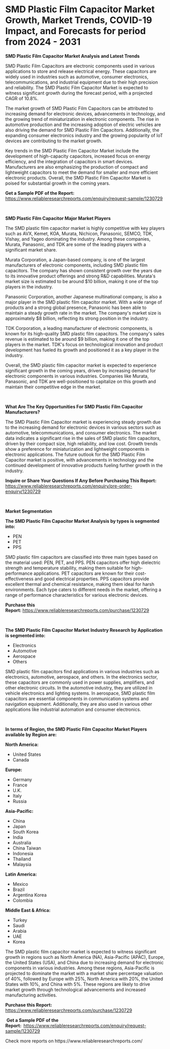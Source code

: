 <p><h1>SMD Plastic Film Capacitor Market Growth, Market Trends, COVID-19 Impact, and Forecasts for period from 2024 - 2031</h1></p><p><strong>SMD Plastic Film Capacitor Market Analysis and Latest Trends</strong></p>
<p><p>SMD Plastic Film Capacitors are electronic components used in various applications to store and release electrical energy. These capacitors are widely used in industries such as automotive, consumer electronics, telecommunications, and industrial equipment due to their high precision and reliability. The SMD Plastic Film Capacitor Market is expected to witness significant growth during the forecast period, with a projected CAGR of 10.8%.</p><p>The market growth of SMD Plastic Film Capacitors can be attributed to increasing demand for electronic devices, advancements in technology, and the growing trend of miniaturization in electronic components. The rise in automotive production and the increasing adoption of electric vehicles are also driving the demand for SMD Plastic Film Capacitors. Additionally, the expanding consumer electronics industry and the growing popularity of IoT devices are contributing to the market growth.</p><p>Key trends in the SMD Plastic Film Capacitor Market include the development of high-capacity capacitors, increased focus on energy efficiency, and the integration of capacitors in smart devices. Manufacturers are also emphasizing the production of compact and lightweight capacitors to meet the demand for smaller and more efficient electronic products. Overall, the SMD Plastic Film Capacitor Market is poised for substantial growth in the coming years.</p></p>
<p><strong>Get a Sample PDF of the Report:&nbsp;</strong> <a href="https://www.reliableresearchreports.com/enquiry/request-sample/1230729">https://www.reliableresearchreports.com/enquiry/request-sample/1230729</a></p>
<p>&nbsp;</p>
<p><strong>SMD Plastic Film Capacitor Major Market Players</strong></p>
<p><p>The SMD plastic film capacitor market is highly competitive with key players such as AVX, Kemet, KOA, Murata, Nichicon, Panasonic, SEMCO, TDK, Vishay, and Yageo dominating the industry. Among these companies, Murata, Panasonic, and TDK are some of the leading players with a significant market share.</p><p>Murata Corporation, a Japan-based company, is one of the largest manufacturers of electronic components, including SMD plastic film capacitors. The company has shown consistent growth over the years due to its innovative product offerings and strong R&D capabilities. Murata's market size is estimated to be around $10 billion, making it one of the top players in the industry.</p><p>Panasonic Corporation, another Japanese multinational company, is also a major player in the SMD plastic film capacitor market. With a wide range of products and a strong global presence, Panasonic has been able to maintain a steady growth rate in the market. The company's market size is approximately $8 billion, reflecting its strong position in the industry.</p><p>TDK Corporation, a leading manufacturer of electronic components, is known for its high-quality SMD plastic film capacitors. The company's sales revenue is estimated to be around $9 billion, making it one of the top players in the market. TDK's focus on technological innovation and product development has fueled its growth and positioned it as a key player in the industry.</p><p>Overall, the SMD plastic film capacitor market is expected to experience significant growth in the coming years, driven by increasing demand for electronic components in various industries. Companies like Murata, Panasonic, and TDK are well-positioned to capitalize on this growth and maintain their competitive edge in the market.</p></p>
<p>&nbsp;</p>
<p><strong>What Are The Key Opportunities For SMD Plastic Film Capacitor Manufacturers?</strong></p>
<p><p>The SMD Plastic Film Capacitor market is experiencing steady growth due to the increasing demand for electronic devices in various sectors such as automotive, telecommunications, and consumer electronics. The market data indicates a significant rise in the sales of SMD plastic film capacitors, driven by their compact size, high reliability, and low cost. Growth trends show a preference for miniaturization and lightweight components in electronic applications. The future outlook for the SMD Plastic Film Capacitor market is positive, with advancements in technology and the continued development of innovative products fueling further growth in the industry.</p></p>
<p><strong>Inquire or Share Your Questions If Any Before Purchasing This Report:</strong> <a href="https://www.reliableresearchreports.com/enquiry/pre-order-enquiry/1230729">https://www.reliableresearchreports.com/enquiry/pre-order-enquiry/1230729</a></p>
<p>&nbsp;</p>
<p><strong>Market Segmentation</strong></p>
<p><strong>The SMD Plastic Film Capacitor Market Analysis by types is segmented into:</strong></p>
<p><ul><li>PEN</li><li>PET</li><li>PPS</li></ul></p>
<p><p>SMD plastic film capacitors are classified into three main types based on the material used: PEN, PET, and PPS. PEN capacitors offer high dielectric strength and temperature stability, making them suitable for high-performance applications. PET capacitors are known for their cost-effectiveness and good electrical properties. PPS capacitors provide excellent thermal and chemical resistance, making them ideal for harsh environments. Each type caters to different needs in the market, offering a range of performance characteristics for various electronic devices.</p></p>
<p><strong>Purchase this Report:&nbsp;</strong><a href="https://www.reliableresearchreports.com/purchase/1230729">https://www.reliableresearchreports.com/purchase/1230729</a></p>
<p>&nbsp;</p>
<p><strong>The SMD Plastic Film Capacitor Market Industry Research by Application is segmented into:</strong></p>
<p><ul><li>Electronics</li><li>Automotive</li><li>Aerospace</li><li>Others</li></ul></p>
<p><p>SMD plastic film capacitors find applications in various industries such as electronics, automotive, aerospace, and others. In the electronics sector, these capacitors are commonly used in power supplies, amplifiers, and other electronic circuits. In the automotive industry, they are utilized in vehicle electronics and lighting systems. In aerospace, SMD plastic film capacitors are essential components in communication systems and navigation equipment. Additionally, they are also used in various other applications like industrial automation and consumer electronics.</p></p>
<p>&nbsp;</p>
<p><strong>In terms of Region, the SMD Plastic Film Capacitor Market Players available by Region are:</strong></p>
<p>
    <p> <strong> North America: </strong>
        <ul>
            <li>United States</li>
            <li>Canada</li>
        </ul>
        </p> 
    <p> <strong> Europe: </strong>
        <ul>
            <li>Germany</li>
            <li>France</li>
            <li>U.K.</li>
            <li>Italy</li>
            <li>Russia</li>
        </ul>
        </p> 
    <p> <strong> Asia-Pacific: </strong>
        <ul>
            <li>China</li>
            <li>Japan</li>
            <li>South Korea</li>
            <li>India</li>
            <li>Australia</li>
            <li>China Taiwan</li>
            <li>Indonesia</li>
            <li>Thailand</li>
            <li>Malaysia</li>
        </ul>
        </p> 
    <p> <strong> Latin America: </strong>
        <ul>
            <li>Mexico</li>
            <li>Brazil</li>
            <li>Argentina Korea</li>
            <li>Colombia</li>
        </ul>
        </p> 
    <p> <strong> Middle East & Africa: </strong>
        <ul>
            <li>Turkey</li>
            <li>Saudi</li>
            <li>Arabia</li>
            <li>UAE</li>
            <li>Korea</li>
        </ul>
    </p>
    </p>
<p><p>The SMD plastic film capacitor market is expected to witness significant growth in regions such as North America (NA), Asia-Pacific (APAC), Europe, the United States (USA), and China due to increasing demand for electronic components in various industries. Among these regions, Asia-Pacific is projected to dominate the market with a market share percentage valuation of 40%, followed by Europe with 25%, North America with 20%, the United States with 10%, and China with 5%. These regions are likely to drive market growth through technological advancements and increased manufacturing activities.</p></p>
<p><strong>Purchase this Report: </strong><a href="https://www.reliableresearchreports.com/purchase/1230729">https://www.reliableresearchreports.com/purchase/1230729</a></p>
<p>&nbsp;<strong>Get a Sample PDF of the Report:&nbsp;&nbsp;</strong><a href="https://www.reliableresearchreports.com/enquiry/request-sample/1230729">https://www.reliableresearchreports.com/enquiry/request-sample/1230729</a></p>
<p><strong></strong></p>
<p>Check more reports on https://www.reliableresearchreports.com/</p>